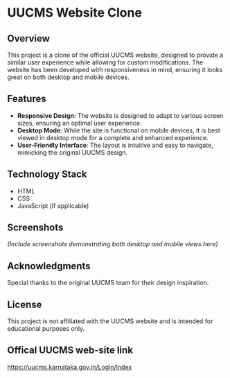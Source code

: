 # UUCMS Website Clone

## Overview
This project is a clone of the official UUCMS website, designed to provide a similar user experience while allowing for custom modifications. The website has been developed with responsiveness in mind, ensuring it looks great on both desktop and mobile devices.

## Features
- **Responsive Design**: The website is designed to adapt to various screen sizes, ensuring an optimal user experience.
- **Desktop Mode**: While the site is functional on mobile devices, it is best viewed in desktop mode for a complete and enhanced experience.
- **User-Friendly Interface**: The layout is intuitive and easy to navigate, mimicking the original UUCMS design.


## Technology Stack
- HTML
- CSS
- JavaScript (if applicable)

## Screenshots
*(Include screenshots demonstrating both desktop and mobile views here)*

## Acknowledgments
Special thanks to the original UUCMS team for their design inspiration.

## License
This project is not affiliated with the UUCMS website and is intended for educational purposes only.
## Offical UUCMS web-site link
https://uucms.karnataka.gov.in/Login/Index
